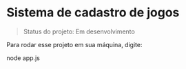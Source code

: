 <h1>Sistema de cadastro de jogos</h1>

> Status do projeto: Em desenvolvimento

Para rodar esse projeto em sua máquina, digite:

node app.js
